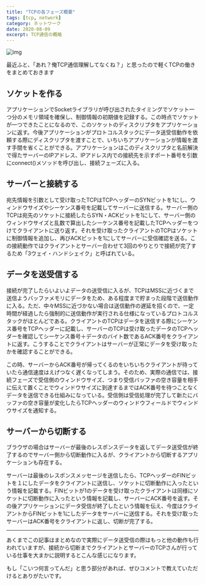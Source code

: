 ```yaml
---
title: "TCPの各フェーズ概要"
tags: [tcp, network]
category: ネットワーク
date: 2020-08-09
excerpt: TCP通信の概略
---
```


![img](https://live.staticflickr.com/65535/50205957036_200c4542a4_c.jpg)

最近ふと、「あれ？俺TCP通信理解してなくね？」と思ったので軽くTCPの働きをまとめておきます

## ソケットを作る
アプリケーションでSocketライブラリが呼び出されたタイミングでソケット一つ分のメモリ領域を確保し、制御情報の初期値を記録する。この時点でソケットが一つできたことになるので、このソケットのディスクリプタをアプリケーションに返す。今後アプリケーションがプロトコルスタックにデータ送受信動作を依頼する際にディスクリプタを渡すことで、いちいちアプリケーションが情報を渡す手間を省くことができる。アプリケーションはこのディスクリプタと名前解決で得たサーバーのIPアドレス、IPアドレス内での接続先を示すポート番号を引数にconnect()メソッドを呼び出し、接続フェーズに入る。

## サーバーと接続する
宛先情報を引数として受け取ったTCPはTCPヘッダーのSYNビットを1にし、ウィンドウサイズやシーケンス番号を記載してサーバーに送信する。サーバー側のTCPは宛先のソケットに接続したらSYN・ACKビットを1にして、サーバー側のウィンドウサイズと乱数で算出したシーケンス番号を記載したTCPヘッダーをつけてクライアントに送り返す。それを受け取ったクライアントのTCPはソケットに制御情報を追加し、再びACKビットを1にしてサーバーに受信確認を送る。この接続動作ではクライアントとサーバー合わせて3回のやりとりで接続が完了するため「3ウェイ・ハンドシェイク」と呼ばれている。

## データを送受信する
接続が完了したらいよいよデータの送受信に入るが、TCPはMSSに近づくまで送信ようバッファメモリにデータをため、ある程度まで貯まった段階で送信動作に入る。ただ、中々MSSに近づかない場合は送信動作の遅延を招くので、一定時間が経過したら強制的に送信動作が実行される仕様になっているプロトコルスタックがほとんどである。クライアントのTCPはデータを送信する際にシーケンス番号をTCPヘッダーに記載し、サーバーのTCPは受け取ったデータのTCPヘッダーを確認してシーケンス番号＋データのバイト数であるACK番号をクライアントに返す。こうすることでクライアントはサーバーが正常にデータを受け取ったかを確認することができる。

この時、サーバーからACK番号が帰ってくるのをいちいちクライアントが待っていたら通信速度はえげつなく遅くなってしまう。そのため、実際の通信では、接続フェーズで受信側のウィンドウサイズ、つまり受信バッファの空き容量を相手に伝えて置くことでウィンドウサイズに到達するまではACK番号を待つことなくデータを送信できる仕組みになっている。受信側は受信処理が完了して新たにバッファの空き容量が変化したらTCPヘッダーのウィンドウフィールドでウィンドウサイズを通知する。

## サーバーから切断する
ブラウザの場合はサーバーが最後のレスポンスデータを返してデータ送受信が終了するのでサーバー側から切断動作に入るが、クライアントから切断するアプリケーションも存在する。

サーバーは最後のレスポンスメッセージを送信したら、TCPヘッダーのFINビットを１にしたデータをクライアントに送信し、ソケットに切断動作に入ったという情報を記載する。FINビットが1のデータを受け取ったクライアントは同様にソケットに切断動作に入ったという情報を記載し、サーバーにACK番号を返す。その後アプリケーションにデータ受信が終了したという情報を伝え、今度はクライアントからFINビットを1にしたデータをサーバーに送信する。それを受け取ったサーバーはACK番号をクライアントに返し、切断が完了する。

---

あくまでこの記事はまとめなので実際にデータ送受信の際はもっと他の動作も行われていますが、接続から切断までクライアントとサーバーのTCPさんが行っている仕事を大まかに説明するとこんな感じになります。

もし「こいつ何言ってんだ」と思う部分があれば、ぜひコメントで教えていただけるとありがたいです。